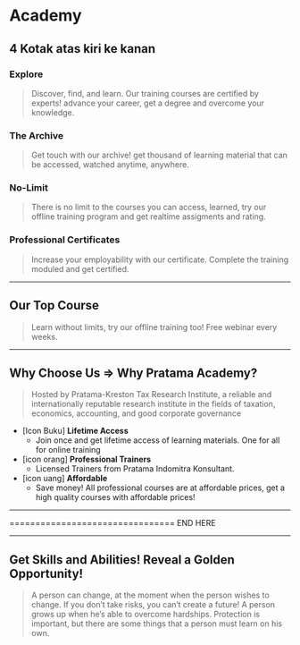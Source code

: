 # Academy
## 4 Kotak atas kiri ke kanan
### Explore
> Discover, find, and learn. Our training courses are certified by experts! advance your career, get a degree and overcome your knowledge.
### The Archive
> Get touch with our archive! get thousand of learning material that can be accessed, watched anytime, anywhere.
### No-Limit
> There is no limit to the courses you can access, learned, try our offline training program and get realtime assigments and rating.
### Professional Certificates
> Increase your employability with our certificate. Complete the training moduled and get certified.

---

## Our Top Course
> Learn without limits, try our offline training too! Free webinar every weeks.

---

## Why Choose Us => Why Pratama Academy?
> Hosted by Pratama-Kreston Tax Research Institute, a reliable and internationally reputable research institute in the fields of taxation, economics, accounting, and good corporate governance
- [Icon Buku] **Lifetime Access**
    - Join once and get lifetime access of learning materials. One for all for online training
- [icon orang] **Professional Trainers**
    - Licensed Trainers from Pratama Indomitra Konsultant.
- [icon uang] **Affordable**
    - Save money! All professional courses are at affordable prices, get a high quality courses with affordable prices!

---

================================ END HERE

---

## Get Skills and Abilities! Reveal a Golden Opportunity!
> A person can change, at the moment when the person wishes to change. If you don’t take risks, you can’t create a future! A person grows up when he’s able to overcome hardships. Protection is important, but there are some things that a person must learn on his own.